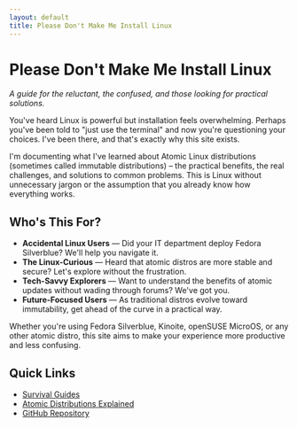 ```yaml
---
layout: default
title: Please Don't Make Me Install Linux
---
```


# Please Don't Make Me Install Linux

*A guide for the reluctant, the confused, and those looking for practical solutions.*

You've heard Linux is powerful but installation feels overwhelming. Perhaps you've been told to "just use the terminal" and now you're questioning your choices. I've been there, and that's exactly why this site exists.

I'm documenting what I've learned about Atomic Linux distributions (sometimes called immutable distributions) – the practical benefits, the real challenges, and solutions to common problems. This is Linux without unnecessary jargon or the assumption that you already know how everything works.

## Who's This For?

- **Accidental Linux Users** — Did your IT department deploy Fedora Silverblue? We'll help you navigate it.
- **The Linux-Curious** — Heard that atomic distros are more stable and secure? Let's explore without the frustration.
- **Tech-Savvy Explorers** — Want to understand the benefits of atomic updates without wading through forums? We've got you.
- **Future-Focused Users** — As traditional distros evolve toward immutability, get ahead of the curve in a practical way.

Whether you're using Fedora Silverblue, Kinoite, openSUSE MicroOS, or any other atomic distro, this site aims to make your experience more productive and less confusing.

## Quick Links

- [Survival Guides](/docs/)
- [Atomic Distributions Explained](/docs/immutable-distros.md)
- [GitHub Repository](https://github.com/rhuze-emryk/Atomic-Linux-Docs)
